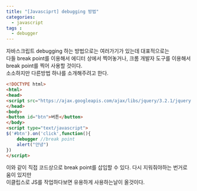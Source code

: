 ```yaml
---
title: "[Javasciprt] debugging 방법"
categories: 
  - javascript
tags : 
  - debugger
---
```


자바스크립트 debugging 하는 방법으로는 여러가기가 있는데 대표적으로는<br>
다들 break point를 이용해서 에디터 상에서 찍어놓거나, 크롬 개발자 도구를 이용해서 break point를 찍어 사용할 것이다.<br>
소소하지만 다른방법 하나를 소개해주려고 한다.

``` html
<!DOCTYPE html>
<html>
<head>
<script src="https://ajax.googleapis.com/ajax/libs/jquery/3.2.1/jquery.min.js"></script>
</head>
<body>
<button id="btn">버튼</button>
</body>
<script type="text/javascript">
$('#btn').on('click',function(){
	debugger //break point
	alert("안녕")
})
</script>
```

이와 같이 직접 코드상으로 break point를 삽입할 수 있다. 다시 지워줘야하는 번거로움이 있지만<br>
이클립스로 JS를 작업하다보면 유용하게 사용하는날이 올것이다.